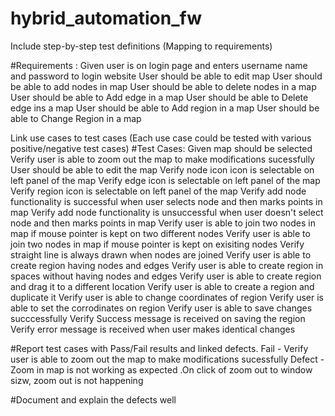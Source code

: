 # hybrid_automation_fw
Include step-by-step test definitions  (Mapping to requirements)

#Requirements :
Given user is on login page and enters username name and password  to login website
User should be able to edit map <mapx>
User should be able to add nodes in map
User should be able to delete nodes in a map
User should be able to Add edge in a map
User should be able to Delete edge ins a map
User should be able to Add region in a map
User should be able to Change Region in a map

Link use cases to test cases (Each use case could be tested with various positive/negative test cases)
#Test Cases:
Given map should be selected
Verify user is able to zoom out the map to make modifications sucessfully
User should be able to edit the map
Verify node icon icon is selectable on left panel of the map
Verify edge  icon is selectable on left panel of the  map
Verify region  icon is selectable on left panel of the map
Verify add node functionality is successful when user selects node and then marks points in map
Verify add node functionality is unsuccessful when user doesn't select node and then marks points in map
Verify user is able to join two nodes in map if mouse pointer is kept on two different nodes
Verify user is able to join two nodes in map if mouse pointer is kept on exisiting nodes
Verify straight line is always drawn when nodes are joined
Verify user is able to create region having nodes and edges
Verify user is able to create region in spaces without having nodes and edges
Verify user is able to create region and drag it to a different location
Verify user is able to create a region and duplicate it
Verify user is able to change coordinates of region
Verify user is able to set the corrodinates on region
Verify user is able to save changes succcessfully 
Verify Success message is received on saving the region 
Verify error message is received when user makes identical changes


#Report test cases with Pass/Fail results and linked defects.
Fail - Verify user is able to zoom out the map to make modifications sucessfully
Defect - Zoom in map is not working as expected .On click of zoom out to window sizw, zoom out is not happening

#Document and explain the defects well
